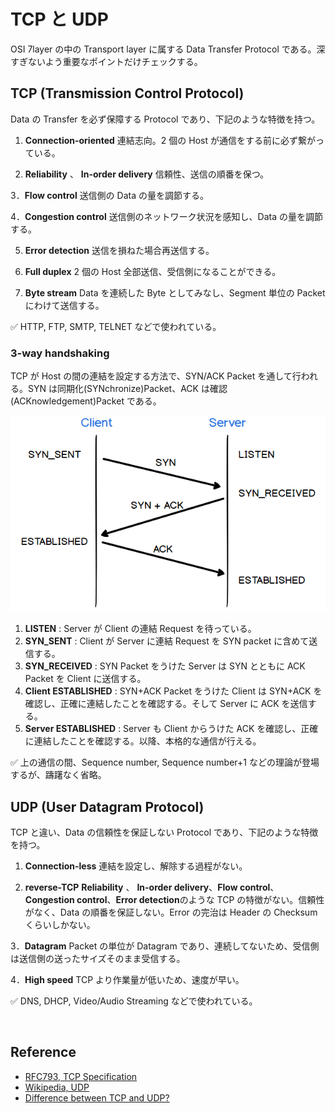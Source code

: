 # TCP と UDP

OSI 7layer の中の Transport layer に属する Data Transfer Protocol である。深すぎないよう重要なポイントだけチェックする。

## TCP (Transmission Control Protocol)

Data の Transfer を必ず保障する Protocol であり、下記のような特徴を持つ。

1. **Connection-oriented**
   連結志向。2 個の Host が通信をする前に必ず繋がっている。

2. **Reliability** 、 **In-order delivery**
   信頼性、送信の順番を保つ。

3．**Flow control**
送信側の Data の量を調節する。

4．**Congestion control**
送信側のネットワーク状況を感知し、Data の量を調節する。

5. **Error detection**
   送信を損ねた場合再送信する。

6. **Full duplex**
   2 個の Host 全部送信、受信側になることができる。

7. **Byte stream**
   Data を連続した Byte としてみなし、Segment 単位の Packet にわけて送信する。

✅ HTTP, FTP, SMTP, TELNET などで使われている。

### 3-way handshaking

TCP が Host の間の連結を設定する方法で、SYN/ACK Packet を通して行われる。SYN は同期化(SYNchronize)Packet、ACK は確認(ACKnowledgement)Packet である。

<img src="../../images/network/3-way-handshake.png">

1.  **LISTEN** : Server が Client の連結 Request を待っている。
2.  **SYN_SENT** : Client が Server に連結 Request を SYN packet に含めて送信する。
3.  **SYN_RECEIVED** : SYN Packet をうけた Server は SYN とともに ACK Packet を Client に送信する。
4.  **Client ESTABLISHED** : SYN+ACK Packet をうけた Client は SYN+ACK を確認し、正確に連結したことを確認する。そして Server に ACK を送信する。
5.  **Server ESTABLISHED** : Server も Client からうけた ACK を確認し、正確に連結したことを確認する。以降、本格的な通信が行える。

✅ 上の通信の間、Sequence number, Sequence number+1 などの理論が登場するが、躊躇なく省略。
<br>

## UDP (User Datagram Protocol)

TCP と違い、Data の信頼性を保証しない Protocol であり、下記のような特徴を持つ。

1.  **Connection-less**
    連結を設定し、解除する過程がない。

2.  **reverse-TCP**
    **Reliability** 、 **In-order delivery**、**Flow control**、**Congestion control**、**Error detection**のような TCP の特徴がない。信頼性がなく、Data の順番を保証しない。Error の完治は Header の Checksum くらいしかない。

3．**Datagram**
Packet の単位が Datagram であり、連続してないため、受信側は送信側の送ったサイズそのまま受信する。

4．**High speed**
TCP より作業量が低いため、速度が早い。

✅ DNS, DHCP, Video/Audio Streaming などで使われている。

<br>

## Reference

-   [RFC793, TCP Specification](https://tools.ietf.org/html/rfc793#section-3.4)
-   [Wikipedia, UDP](https://en.wikipedia.org/wiki/User_Datagram_Protocol)
-   [Difference between TCP and UDP?](https://stackoverflow.com/questions/5970383/difference-between-tcp-and-udp)

